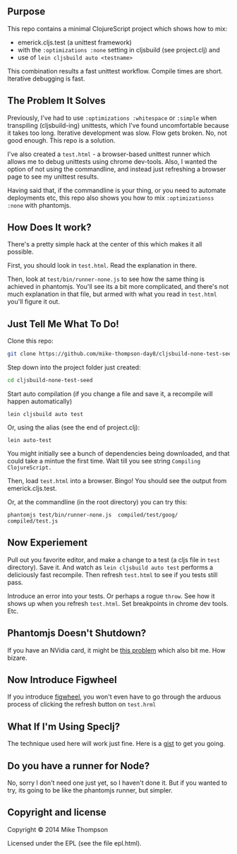 Purpose
----------------------

This repo contains a minimal ClojureScript project which shows how to mix:

* emerick.cljs.test     (a unittest framework)
* with the `:optimizations :none` setting in cljsbuild (see project.clj) and
* use of `lein cljsbuild auto <testname>`

This combination results a fast unittest workflow. Compile times are short. Iterative debugging is fast.


The Problem It Solves
----------------------

Previously, I've had to use `:optimizations :whitespace`  or `:simple` when transpiling (cljsbuild-ing)
unittests, which I've found uncomfortable because it takes too long.
Iterative development was slow. Flow gets broken.  No, not good enough.  This repo is a solution.

I've also created a `test.html` - a browser-based unittest runner which allows me to
debug unittests using chrome dev-tools.  Also, I wanted the option of not using
the commandline, and instead just refreshing a browser page to see my unittest results.

Having said that, if the commandline is your thing, or you need to automate
deployments etc, this repo also shows you how to mix `:optimizationss :none`
with phantomjs.



How Does It work?
----------------------

There's a pretty simple hack at the center of this which makes it all possible.

First, you should look in `test.html`. Read the explanation in there.

Then, look at `test/bin/runner-none.js` to see how the same thing is achieved
in phantomjs. You'll see its a bit more complicated, and there's not much
explanation in that file, but armed with what you read in `test.html`
you'll figure it out.



Just Tell Me What To Do!
----------------------

Clone this repo:

```sh
git clone https://github.com/mike-thompson-day8/cljsbuild-none-test-seed.git
```

Step down into the project folder just created:

```sh
cd cljsbuild-none-test-seed
```

Start auto compilation (if you change a file and save it, a recompile will happen automatically)


```
lein cljsbuild auto test
```
Or, using the alias (see the end of project.clj):
```
lein auto-test
```

You might initially see a bunch of dependencies being downloaded, and that could take a mintue the first time. Wait till you see string `Compiling ClojureScript.`

Then, load `test.html` into a browser. Bingo! You should see the output from emerick.cljs.test.

Or, at the commandline (in the root directory) you can try this:
```
phantomjs test/bin/runner-none.js  compiled/test/goog/ compiled/test.js
```


Now Experiement
----------------------

Pull out you favorite editor, and make a change to a test (a cljs file in `test` directory). Save it. And watch as `lein cljsbuild auto test` performs a deliciously fast recompile. Then refresh `test.html` to see if you tests still pass.

Introduce an error into your tests.  Or perhaps a rogue  `throw`.  See how it shows up when you refresh `test.html`.  Set breakpoints in chrome dev tools. Etc.


Phantomjs Doesn't Shutdown?
----------------------

If you have an NVidia card, it might be [this problem] which also bit me.  How bizare.



Now Introduce Figwheel
----------------------


If you introduce [figwheel], you won't  even have to go through the arduous process of clicking the refresh button on `test.hrml`


What If I'm Using Speclj?
----------------------

The technique used here will work just fine.  Here is a [gist] to get you going.



[gist]:http://XXXXXXX.XXXX/
[figwheel]:https://github.com/bhauman/lein-figwheel
[this problem]:https://github.com/ariya/phantomjs/issues/10845#issuecomment-14994358



Do you have a runner for Node?
----------------------

No, sorry I don't need one just yet, so I haven't done it. But if you wanted to try, its going to be like the phantomjs runner, but simpler.




Copyright and license
-------------------

Copyright © 2014 Mike Thompson

Licensed under the EPL (see the file epl.html).

